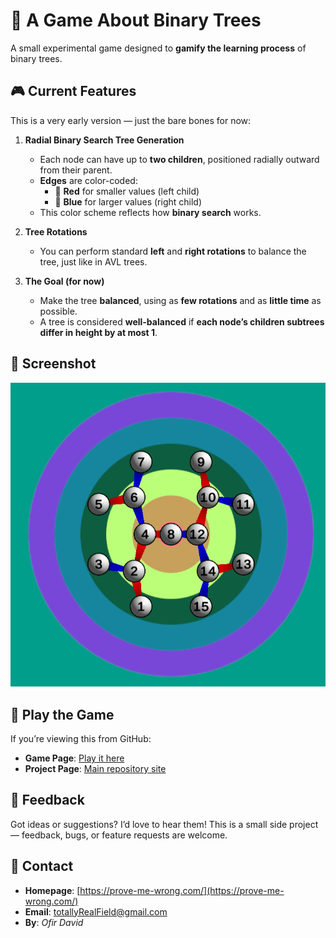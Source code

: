 # 🌳 A Game About Binary Trees

A small experimental game designed to **gamify the learning process** of binary trees.

## 🎮 Current Features

This is a very early version — just the bare bones for now:

1. **Radial Binary Search Tree Generation**
   - Each node can have up to **two children**, positioned radially outward from their parent.
   - **Edges** are color-coded:
     - 🔴 **Red** for smaller values (left child)
     - 🔵 **Blue** for larger values (right child)
   - This color scheme reflects how **binary search** works.

2. **Tree Rotations**
   - You can perform standard **left** and **right rotations** to balance the tree, just like in AVL trees.

3. **The Goal (for now)**
   - Make the tree **balanced**, using as **few rotations** and as **little time** as possible.
   - A tree is considered **well-balanced** if **each node’s children subtrees differ in height by at most 1**.

## 📸 Screenshot

![balanced tree](Documentation/balanced_tree_15.png)

## 🔗 Play the Game

If you’re viewing this from GitHub:

- **Game Page**: [Play it here](https://totallyreal.github.io/Binary-Trees/webgl/)
- **Project Page**: [Main repository site](https://totallyreal.github.io/Binary-Trees/)

## 💬 Feedback

Got ideas or suggestions? I’d love to hear them! This is a small side project — feedback, bugs, or feature requests are welcome.

## 📇 Contact

- **Homepage**: [https://prove-me-wrong.com/](https://prove-me-wrong.com/)
- **Email**: [totallyRealField@gmail.com](mailto:totallyRealField@gmail.com)
- **By**: *Ofir David*

